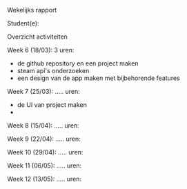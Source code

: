 Wekelijks rapport

Student(e):                                                       

Overzicht activiteiten

Week 6 (18/03): 3 uren:
- de github repository en een project maken
- steam api's onderzoeken
- een design van de app maken met bijbehorende features


Week 7 (25/03): ..... uren:
- de UI van project maken
- 


Week 8 (15/04): ..... uren:



Week 9 (22/04): ..... uren:



Week 10 (29/04): ..... uren:



Week 11 (06/05): ..... uren:



Week 12 (13/05): ..... uren:

